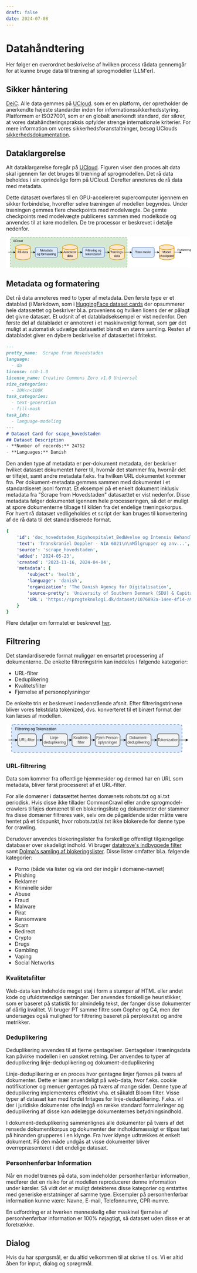 ```yaml
---
draft: false
date: 2024-07-08
---
```


# Datahåndtering
Her følger en overordnet beskrivelse af hvilken process rådata gennemgår for at kunne bruge data til træning af sprogmodeller (LLM'er).

## Sikker håntering 
[DeiC](https://www.deic.dk/da).
Alle data gemmes på [UCloud](https://docs.cloud.sdu.dk/intro/security.html). som er en platform, der opretholder de anerkendte højeste standarder inden for informationssikkerhedsstyring. Platformem er ISO27001, som er en globalt anerkendt standard, der sikrer, at vores datahåndteringspraksis opfylder strenge internationale kriterier. For mere information om vores sikkerhedsforanstaltninger, besøg UClouds [sikkerhedsdokumentation](https://docs.cloud.sdu.dk/intro/security.html).

## Dataklargørelse
Alt dataklargørelse foregår på [UCloud](https://docs.cloud.sdu.dk/intro/security.html). Figuren viser den proces alt data skal igennem før det bruges til træning af sprogmodellen. Det rå data beholdes i sin oprindelige form på UCloud. Derefter annoteres de rå data med metadata.

Dette datasæt overføres til en GPU-accelereret supercomputer igennem en sikker forbindelse, hvorefter selve træningen af modellen begyndes. Under træningen gemmes flere checkpoints med modelvægte. De gemte checkpoints med modelvægte publiceres sammen med modelkode og anvendes til at køre modellen. De tre processor er beskrevet i detalje nedenfor.

![](../../_static/munin-data-pipeline-da-simplified.drawio.png)

## Metadata og formatering
Det rå data annoteres med to typer af metadata. Den første type er et datablad (i Markdown, som i [HuggingFace dataset cards](https://huggingface.co/docs/hub/en/datasets-cards) der opsummerer hele datasættet og beskriver bl.a. proveniens og hvilken licens der er pålagt det givne datasæt. Et udsnit af et databladseksempel er vist nedenfor. Den første del af databladet er annoteret i et maskinvenligt format, som gør det muligt at automatisk udvælge datasættet blandt en større samling. Resten af databladet giver en dybere beskrivelse af datasættet i fritekst.

```markdown
---
pretty_name:  Scrape from Hovedstaden
language:
  - da
license: cc0-1.0
license_name: Creative Commons Zero v1.0 Universal
size_categories:
  - 10K<n<100K
task_categories:
  - text-generation
  - fill-mask
task_ids:
  - language-modeling
---
# Dataset Card for scape_hovedstaden
## Dataset Description
- **Number of records:** 24752
- **Languages:** Danish
```

Den anden type af metadata er per-dokument metadata, der beskriver hvilket datasæt dokumentet hører til, hvornår det stammer fra, hvornår det er tilføjet, samt andre metadata f.eks. fra hvilken URL dokumentet kommer fra. Per dokument-metadata gemmes sammen med dokumentet i et standardiseret jsonl format. Et eksempel på et enkelt dokument inklusiv metadata fra "Scrape from Hovedstaden" datasættet er vist nedenfor. Disse metadata følger dokumentet igennem hele processeringen, så det er muligt at spore dokumenterne tilbage til kilden fra det endelige træningskorpus. For hvert rå datasæt vedligeholdes et script der kan bruges til konvertering af de rå data til det standardiserede format.

```yaml
{
    'id': 'doc_hovedstaden_Rigshospitalet_BedЫvelse og Intensiv Behandling (NEU)_Transkraniel Doppler - NIA 6021',
    'text': 'Transkraniel Doppler - NIA 6021\n\nMålgrupper og anv...',
    'source': 'scrape_hovedstaden',
    'added': '2024-05-23',
    'created': '2023-11-16, 2024-04-04',
    'metadata': {
        'subject': 'health',
        'language': 'danish',
        'organization': 'The Danish Agency for Digitalisation',
        'source-pretty': 'University of Southern Denmark (SDU) & Capital Region',
        'URL': 'https://sprogteknologi.dk/dataset/1076892a-14ee-4f14-a9db-32efb03c40c9'
    }
}
```

Flere detaljer om formatet er beskrevet [her](https://github.com/centre-for-humanities-computing/danish-foundation-models/blob/main/docs/Adding_a_new_dataset).

## Filtrering

Det standardiserede format muliggør en ensartet processering af dokumenterne. De enkelte filtreringstrin kan inddeles i følgende kategorier:
 - URL-filter
 - Deduplikering
 - Kvalitetsfilter
 - Fjernelse af personoplysninger

De enkelte trin er beskrevet i nedenstående afsnit. Efter filtreringstrinene bliver vores tekstdata tokenized, dvs. konverteret til et binært format der kan læses af modellen.

![](../../_static/munin-data-pipeline-da.drawio.png)

### URL-filtrering

Data som kommer fra offentlige hjemmesider og dermed har en URL som metadata, bliver først processeret af et URL-filter. 

For alle domæner i datasættet hentes domænets robots.txt og ai.txt periodisk. Hvis disse ikke tillader CommonCrawl eller andre sprogmodel-crawlers tilføjes domænet til en blokeringsliste og dokumenter der stammer fra disse domæner filtreres væk, selv om de pågældende sider måtte være hentet på et tidspunkt, hvor robots.txt/ai.txt ikke blokerede for denne type for crawling.

Derudover anvendes blokeringslister fra forskellige offentligt tilgængelige databaser over skadeligt indhold. Vi bruger [datatrove's indbyggede filter](https://github.com/huggingface/datatrove/blob/main/src/datatrove/pipeline/filters/url_filter.py) samt [Dolma's samling af blokeringslister](https://github.com/allenai/dolma/blob/main/python/dolma/taggers/url.py). Disse lister omfatter bl.a. følgende kategorier:

 - Porno (både via lister og via ord der indgår i domæne-navnet)
 - Phishing
 - Reklamer
 - Kriminelle sider
 - Abuse
 - Fraud
 - Malware
 - Pirat
 - Ransomware
 - Scam
 - Redirect
 - Crypto
 - Drugs
 - Gambling
 - Vaping
 - Social Networks

### Kvalitetsfilter

Web-data kan indeholde meget støj i form a stumper af HTML eller andet kode og ufuldstændige sætninger. Der anvendes forskellige heuristikker, som er baseret på statistik for almindelig tekst, der fanger disse dokumenter af dårlig kvalitet. Vi bruger PT samme filtre som Gopher og C4, men der undersøges også mulighed for filtrering baseret på perpleksitet og andre metrikker.

### Deduplikering

Deduplikering anvendes til at fjerne gentagelser. Gentagelser i træningsdata kan påvirke modellen i en uønsket retning. Der anvendes to typer af deduplikering linje-deduplikering og dokument-deduplikering

Linje-deduplikering er en proces hvor gentagne linjer fjernes på tværs af dokumenter. Dette er især anvendeligt på web-data, hvor f.eks. cookie notifikationer og menuer gentages på tværs af mange sider. Denne type af deduplikering implementeres effektivt vha. et såkaldt Bloom filter. Visse typer af datasæt kan med fordel fritages for linje-deduplikering. F.eks. vil der i juridiske dokumenter ofte indgå en række standard formuleringer og deduplikering af disse kan ødelægge dokumenternes betydningsindhold.

I dokument-deduplikering sammenlignes alle dokumenter på tværs af det rensede dokumentkorpus og dokumenter der indholdsmæssigt er tilpas tæt på hinanden grupperes i en klynge. Fra hver klynge udtrækkes ét enkelt dokument. På den måde undgås at visse dokumenter bliver overrepræsenteret i det endelige datasæt. 

### Personhenførbar Information

Når en model trænes på data, som indeholder personhenførbar information, medfører det en risiko for at modellen reproducerer denne information under kørsler. Så vidt det er muligt detekteres disse kategorier og erstattes med generiske erstatninger af samme type. Eksempler på personhenførbar information kunne være: Navne, E-mail, Telefonnumre, CPR-numre.

En udfordring er at hverken menneskelig eller maskinel fjernelse af personhenførbar information er 100% nøjagtigt, så datasæt uden disse er at foretrække. 

## Dialog

Hvis du har spørgsmål, er du altid velkommen til at skrive til os. Vi er altid åben for input, dialog og sprøgrmål.
